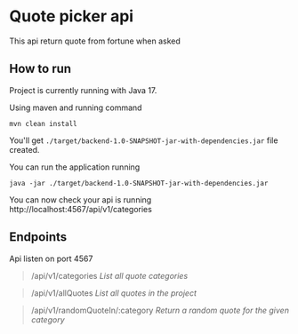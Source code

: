 # Quote picker api

This api return quote from fortune when asked

## How to run

Project is currently running with Java 17.

Using maven and running command

```shell
mvn clean install
```

You'll get `./target/backend-1.0-SNAPSHOT-jar-with-dependencies.jar` file created.

You can run the application running

```shell
java -jar ./target/backend-1.0-SNAPSHOT-jar-with-dependencies.jar
```

You can now check your api is running http://localhost:4567/api/v1/categories

## Endpoints

Api listen on port 4567

> /api/v1/categories *List all quote categories*

> /api/v1/allQuotes *List all quotes in the project*

> /api/v1/randomQuoteIn/:category *Return a random quote for the given category* 
